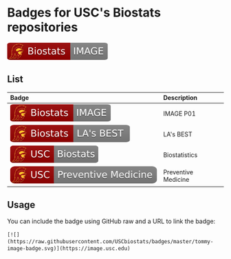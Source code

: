 # Badges for USC's Biostats repositories

[![](https://raw.githubusercontent.com/USCbiostats/badges/master/tommy-image-badge.svg)](https://image.usc.edu)

## List

| Badge                                 | Description   |
|:--------------------------------------|:--------------|
| ![](tommy-image-badge.svg)       | IMAGE P01     |
| ![](tommy-lasbest-badge.svg)     | LA's BEST     |
| ![](tommy-uscbiostats-badge.svg) | Biostatistics |
| ![](tommy-uscprevmed-badge.svg)  | Preventive Medicine |

## Usage

You can include the badge using GitHub raw and a URL to link the badge:

```
[![](https://raw.githubusercontent.com/USCbiostats/badges/master/tommy-image-badge.svg)](https://image.usc.edu)
```


